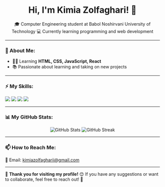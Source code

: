 <h1 align="center">Hi, I'm Kimia Zolfaghari! 👋</h1>

<p align="center">
  🎓 Computer Engineering student at Babol Noshirvani University of Technology
  💻 Currently learning programming and web development  
</p>

---

### 🔹 About Me:
- 👩‍💻 Learning **HTML, CSS, JavaScript, React**
- 📚 Passionate about learning and taking on new projects  

---

### ⚡ My Skills:
<p align="left">
  <img src="https://img.shields.io/badge/HTML5-%23E34F26.svg?&style=for-the-badge&logo=html5&logoColor=white" />
  <img src="https://img.shields.io/badge/CSS3-%231572B6.svg?&style=for-the-badge&logo=css3&logoColor=white" />
  <img src="https://img.shields.io/badge/JavaScript-%23F7DF1E.svg?&style=for-the-badge&logo=javascript&logoColor=black" />
  <img src="https://img.shields.io/badge/React-%2361DAFB.svg?&style=for-the-badge&logo=react&logoColor=black" />
</p>

---

### 📊 My GitHub Stats:
<p align="center">
  <img src="https://github-readme-stats.vercel.app/api?username=kimiazolfaghari&show_icons=true&theme=radical" alt="GitHub Stats" />
  <img src="https://github-readme-streak-stats.herokuapp.com/?user=kimiazolfaghari&theme=radical" alt="GitHub Streak" />
</p>

---

### 📫 How to Reach Me:
📧 Email: [kimiazolfagharii@gmail.com](kimiazolfagharii@gmail.com)  

---

🌟 **Thank you for visiting my profile!** 😊 If you have any suggestions or want to collaborate, feel free to reach out! 🚀
